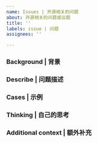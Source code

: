 ```yaml
---
name: Issues | 开源相关的问题
about: 开源相关的问题或议题
title: ''
labels: issue | 问题
assignees: ''

---
```


### Background | 背景

### Describe | 问题描述

### Cases | 示例

### Thinking | 自己的思考

### Additional context | 额外补充
